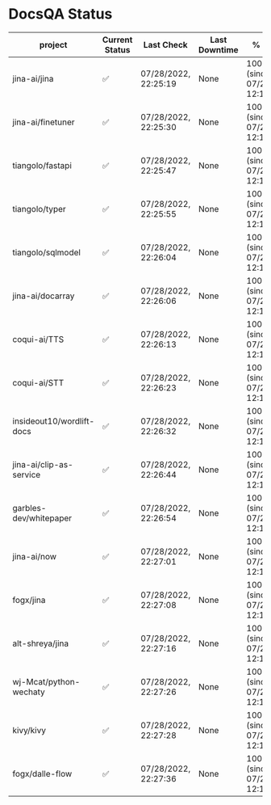# DocsQA Status

|         project         |Current Status|     Last Check     |Last Downtime|              % Uptime              |
|-------------------------|--------------|--------------------|-------------|------------------------------------|
|jina-ai/jina             |✅            |07/28/2022, 22:25:19|None         |100.000 (since 07/27/2022, 12:11:57)|
|jina-ai/finetuner        |✅            |07/28/2022, 22:25:30|None         |100.000 (since 07/27/2022, 12:11:57)|
|tiangolo/fastapi         |✅            |07/28/2022, 22:25:47|None         |100.000 (since 07/27/2022, 12:11:57)|
|tiangolo/typer           |✅            |07/28/2022, 22:25:55|None         |100.000 (since 07/27/2022, 12:11:57)|
|tiangolo/sqlmodel        |✅            |07/28/2022, 22:26:04|None         |100.000 (since 07/27/2022, 12:11:57)|
|jina-ai/docarray         |✅            |07/28/2022, 22:26:06|None         |100.000 (since 07/27/2022, 12:11:57)|
|coqui-ai/TTS             |✅            |07/28/2022, 22:26:13|None         |100.000 (since 07/27/2022, 12:11:57)|
|coqui-ai/STT             |✅            |07/28/2022, 22:26:23|None         |100.000 (since 07/27/2022, 12:11:57)|
|insideout10/wordlift-docs|✅            |07/28/2022, 22:26:32|None         |100.000 (since 07/27/2022, 12:11:57)|
|jina-ai/clip-as-service  |✅            |07/28/2022, 22:26:44|None         |100.000 (since 07/27/2022, 12:11:57)|
|garbles-dev/whitepaper   |✅            |07/28/2022, 22:26:54|None         |100.000 (since 07/27/2022, 12:11:57)|
|jina-ai/now              |✅            |07/28/2022, 22:27:01|None         |100.000 (since 07/27/2022, 12:11:57)|
|fogx/jina                |✅            |07/28/2022, 22:27:08|None         |100.000 (since 07/27/2022, 12:11:57)|
|alt-shreya/jina          |✅            |07/28/2022, 22:27:16|None         |100.000 (since 07/27/2022, 12:11:57)|
|wj-Mcat/python-wechaty   |✅            |07/28/2022, 22:27:26|None         |100.000 (since 07/27/2022, 12:11:57)|
|kivy/kivy                |✅            |07/28/2022, 22:27:28|None         |100.000 (since 07/27/2022, 12:11:57)|
|fogx/dalle-flow          |✅            |07/28/2022, 22:27:36|None         |100.000 (since 07/27/2022, 12:11:57)|
